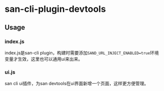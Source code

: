 # san-cli-plugin-devtools

## Usage

### index.js

index.js是san-cli plugin，构建时需要添加`SAND_URL_INJECT_ENABLED=true`环境变量才生效，这里也可以通用ui来出来。


### ui.js

san cli ui插件，为san devtools在ui界面新增一个页面，这样更方便管理。
